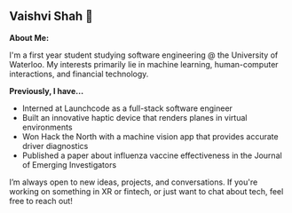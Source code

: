 ## Vaishvi Shah 👋

**About Me:**

I'm a first year student studying software engineering @ the University of Waterloo. My interests primarily lie in machine learning, human-computer interactions, and financial technology.

**Previously, I have...**
* Interned at Launchcode as a full-stack software engineer
* Built an innovative haptic device that renders planes in virtual environments
* Won Hack the North with a machine vision app that provides accurate driver diagnostics
* Published a paper about influenza vaccine effectiveness in the Journal of Emerging Investigators

I’m always open to new ideas, projects, and conversations. If you're working on something in XR or fintech, or just want to chat about tech, feel free to reach out!
